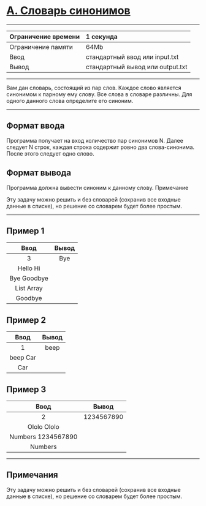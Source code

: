 # [A. Словарь синонимов](https://contest.yandex.ru/contest/27665/problems/A/)

---
| Ограничение времени  | 1 секунда  |
| :--- |:---|
| Ограничение памяти     | 64Mb |
| Ввод      | стандартный ввод или input.txt |
| Вывод | стандартный вывод или output.txt |
---
Вам дан словарь, состоящий из пар слов. Каждое слово является синонимом к парному ему слову. Все слова в словаре различны. Для одного данного слова определите его синоним.

---
## Формат ввода
Программа получает на вход количество пар синонимов N. Далее следует N строк, каждая строка содержит ровно два слова-синонима. После этого следует одно слово.

## Формат вывода
Программа должна вывести синоним к данному слову. Примечание

Эту задачу можно решить и без словарей (сохранив все входные данные в списке), но решение со словарем будет более простым.

---
## Пример 1

| Ввод  | Вывод  |
| :---: | :---: |
| 3 | Bye |
| Hello Hi |  |
| Bye Goodbye |  |
| List Array |  |
| Goodbye |  |

## Пример 2

| Ввод  | Вывод  |
| :---: | :---: |
| 1 | beep |
| beep Car |  |
| Car |  |

## Пример 3

| Ввод  | Вывод  |
| :---: | :---: |
| 2 | 1234567890 |
| Ololo Ololo |  |
| Numbers 1234567890 |  |
| Numbers |  |

---
## Примечания
Эту задачу можно решить и без словарей (сохранив все входные данные в списке), но решение со словарем будет более простым.
